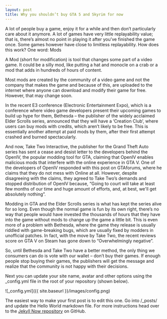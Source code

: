 ```yaml
---
layout: post
title: Why you shouldn’t buy GTA 5 and Skyrim for now
---
```


A lot of people buy a game, enjoy it for a while and then don’t particularly care about it anymore. A lot of games have very little replayability value; that is, there’s almost no point in playing it after you’ve finished the game once. Some games however have close to limitless replayability. How does this work? One word: Mods

A Mod (short for modification) is tool that changes some part of a video game. It could be a silly mod, like putting a hat and monocle on a crab or a mod that adds in hundreds of hours of content.

Most mods are created by the community of a video game and not the company that makes the game and because of this, are uploaded to the internet where anyone can download and modify their game for free. However, that may change soon.

In the recent E3 conference (Electronic Entertainment Expo), which is a conference where video game developers present their upcoming games to build up hype for them, Bethesda – the publisher of the widely acclaimed Elder Scrolls series, announced that they will have a ‘Creation Club’, where users can buy mods with credits, which aren’t likely to be free. This is essentially another attempt at paid mods by them, after their first attempt crashed and burned spectacularly.


And now, Take Two Interactive, the publisher for the Grand Theft Auto series has sent a cease and desist letter to the developers behind the OpenIV, the popular modding tool for GTA, claiming that OpenIV enables malicious mods that interfere with the online experience in GTA V. One of the developers of OpenIV responded with this post on GTAforums, where he claims that they do not mess with Online at all. However, despite disagreeing with the claims, they agreed to Take Two’s demands and stopped distribution of OpenIV because, “Going to court will take at least few months of our time and huge amount of efforts, and, at best, we'll get absolutely nothing”.


Modding in GTA and the Elder Scrolls series is what has kept the series alive for so long. Even though the normal game is fun by its own right, there’s no way that people would have invested the thousands of hours that they have into the game without mods to change up the game a little bit. This is even more of a problem with Bethesda, where the game they release is usually riddled with game-breaking bugs, which are usually fixed by modders in unofficial patches. In fact, with the move by Take Two, the recent reviews score on GTA V on Steam has gone down to “Overwhelmingly negative”.


So, until Bethesda and Take Two have a better method, the only thing we consumers can do is vote with our wallet – don’t buy their games. If enough people stop buying their games, the publishers will get the message and realize that the community is not happy with their decisions.


Next you can update your site name, avatar and other options using the _config.yml file in the root of your repository (shown below).

![_config.yml]({{ site.baseurl }}/images/config.png)

The easiest way to make your first post is to edit this one. Go into /_posts/ and update the Hello World markdown file. For more instructions head over to the [Jekyll Now repository](https://github.com/barryclark/jekyll-now) on GitHub.
